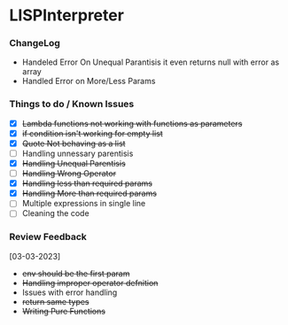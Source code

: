 # LISPInterpreter

### ChangeLog

- Handeled Error On Unequal Parantisis it even returns null with error as array
- Handled Error on More/Less Params

### Things to do / Known Issues

- [x] ~~Lambda functions not working with functions as parameters~~
- [x] ~~if condition isn't working for empty list~~
- [x] ~~Quote Not behaving as a list~~
- [ ] Handling unnessary parentisis
- [x] ~~Handling Unequal Parentisis~~
- [ ] ~~Handling Wrong Operator~~
- [x] ~~Handling less than required params~~
- [x] ~~Handling More than required params~~
- [ ] Multiple expressions in single line
- [ ] Cleaning the code

### Review Feedback

[03-03-2023]

- ~~env should be the first param~~
- ~~Handling improper operator defnition~~
- Issues with error handling
- ~~return same types~~
- ~~Writing Pure Functions~~
